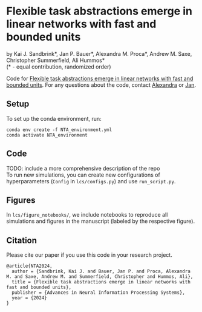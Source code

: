 # Flexible task abstractions emerge in linear networks with fast and bounded units
by Kai J. Sandbrink*, Jan P. Bauer*, Alexandra M. Proca*, Andrew M. Saxe, Christopher Summerfield, Ali Hummos*<br/>
(* - equal contribution, randomized order)

Code for [Flexible task abstractions emerge in linear networks with fast and bounded units](https://openreview.net/forum?id=AbTpJl7vN6). For any questions about the code, contact [Alexandra](a.proca22@imperial.ac.uk) or [Jan](j.bauer@mail.huji.ac.il).

## Setup
To set up the conda environment, run:
```
conda env create -f NTA_environment.yml
conda activate NTA_environment
```

## Code
TODO: include a more comprehensive description of the repo<br/>
To run new simulations, you can create new configurations of hyperparameters (```Config``` in ```lcs/configs.py```) and use ```run_script.py```.

## Figures
In ```lcs/figure_notebooks/```, we include notebooks to reproduce all simulations and figures in the manuscript (labeled by the respective figure).

## Citation
Please cite our paper if you use this code in your research project.

```
@article{NTA2024,
  author = {Sandbrink, Kai J. and Bauer, Jan P. and Proca, Alexandra M. and Saxe, Andrew M. and Summerfield, Christopher and Hummos, Ali},
  title = {Flexible task abstractions emerge in linear networks with fast and bounded units},
  publisher = {Advances in Neural Information Processing Systems},
  year = {2024}
}
```

